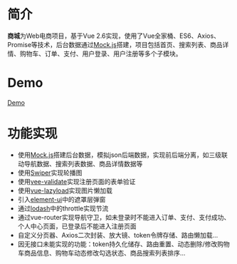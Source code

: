 
# 简介

   **商城**为Web电商项目，基于Vue 2.6实现，使用了Vue全家桶、ES6、Axios、Promise等技术，后台数据通过[Mock.js](https://github.com/nuysoft/Mock)搭建，项目包括首页、搜索列表、商品详情、购物车、订单、支付、用户登录、用户注册等多个子模块。


# Demo
[Demo](https://lklzc1012.github.io/shangcheng/)

# 功能实现
- 使用[Mock.js](https://github.com/nuysoft/Mock)搭建后台数据，模拟json后端数据，实现前后端分离，如三级联动导航数据、搜索列表数据、商品详情数据等
- 使用[Swiper](https://github.com/nolimits4web/Swiper)实现轮播图
- 使用[vee-validate](https://github.com/logaretm/vee-validate)实现注册页面的表单验证
- 使用[vue-lazyload](https://github.com/hilongjw/vue-lazyload)实现图片懒加载
- 引入[element-ui](https://github.com/ElemeFE/element)中的遮罩层弹窗
- 通过[lodash](https://github.com/lodash/lodash)中的throttle实现节流
- 通过vue-router实现导航守卫，如未登录时不能进入订单、支付、支付成功、个人中心页面，已登录后不能进入注册页面
- 自定义分页器、Axios二次封装、放大镜、token令牌存储、路由懒加载...
- 因无接口未能实现的功能：token持久化储存、路由重置、动态删除/修改购物车商品信息、购物车动态修改勾选状态、商品搜索列表排序...
